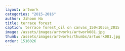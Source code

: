 ```yaml
---
layout: artwork 
categories: "2015-2016"
author: Jihoon Ha 
title: terrace forest 
caption: terrace forest_oil on canvas_150×105㎝_2015 
image: /assets/images/artworks/artwork081.jpg 
thumb: /assets/images/artworks/thumbs/artwork081.jpg 
order: 1516026 
---
```

